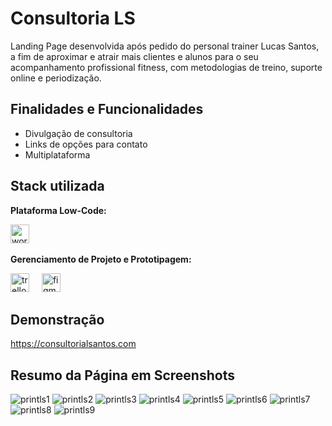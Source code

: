 
# Consultoria LS

Landing Page desenvolvida após pedido do personal trainer Lucas Santos, a fim de aproximar e atrair mais clientes e alunos para o seu acompanhamento profissional fitness, com metodologias de treino, suporte online e periodização.
## Finalidades e Funcionalidades

- Divulgação de consultoria
- Links de opções para contato
- Multiplataforma


## Stack utilizada

**Plataforma Low-Code:** 
<div align="left">
  <img src="https://cdn.jsdelivr.net/gh/devicons/devicon/icons/wordpress/wordpress-plain.svg" height="30" alt="wordpress logo"  />
  <img width="12" />
</div>


**Gerenciamento de Projeto e Prototipagem:** 
 <div align = "left"> 
  <img src="https://cdn.jsdelivr.net/gh/devicons/devicon/icons/trello/trello-plain.svg" height="30" alt="trello logo"  />
  <img width="12" />
  <img src="https://cdn.jsdelivr.net/gh/devicons/devicon/icons/figma/figma-original.svg" height="30" alt="figma logo"  />
</div>



## Demonstração
https://consultorialsantos.com

## Resumo da Página em Screenshots

![printls1](https://github.com/user-attachments/assets/b3ce12b8-95a3-4407-8445-9b9781975eca)
![printls2](https://github.com/user-attachments/assets/275859ad-ff4c-4a90-8140-0e155202a9cc)
![printls3](https://github.com/user-attachments/assets/6a56bd8d-b9ad-4d8f-a2f6-b43c0ac50caf)
![printls4](https://github.com/user-attachments/assets/6f6c3404-f419-4c83-af77-794e7c119b43)
![printls5](https://github.com/user-attachments/assets/b32a30c0-40bb-49df-b29e-7c18683a7998)
![printls6](https://github.com/user-attachments/assets/608ad50b-7936-4011-9470-b94c9cc9261f)
![printls7](https://github.com/user-attachments/assets/9cee8bb5-589a-4800-9966-1fb451b23f1c)
![printls8](https://github.com/user-attachments/assets/6f857147-97b3-403d-b450-61a126e5aad0)
![printls9](https://github.com/user-attachments/assets/68bbe950-d53b-457b-b9ef-36e721e3b7e7)

